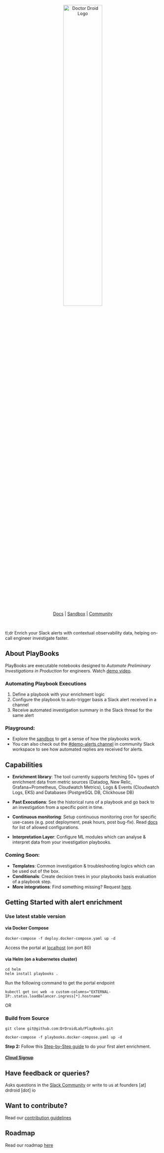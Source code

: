 

<p align="center">
  <img src="https://drdroid-public-content.s3.us-west-2.amazonaws.com/github-cover-image.png" alt="Doctor Droid Logo" width="50%" height="50%">

</p>
<center>

[Docs](https://docs.drdroid.io) | [Sandbox](https://sandbox.drdroid.io) | [Community](https://join.slack.com/t/doctor-droid-demo/shared_invite/zt-2h6eap61w-Bmz76OEU6IykmDy673R1qQ)

</center>

<br>

tl;dr Enrich your Slack alerts with contextual observability data, helping on-call engineer investigate faster.

## About PlayBooks
PlayBooks are executable notebooks designed to *Automate Preliminary Investigations in Production* for engineers.
Watch [demo video](https://www.youtube.com/watch?v=-a-AqwuvI8g).
### **Automating Playbook Executions**
1. Define a playbook with your enrichment logic
2. Configure the playbook to auto-trigger basis a Slack alert received in a channel
3. Receive automated investigation summary in the Slack thread for the same alert

### Playground:
* Explore the [sandbox](https://sandbox.drdroid.io/) to get a sense of how the playbooks work.
* You can also check out the [#demo-alerts channel](https://join.slack.com/t/doctor-droid-demo/shared_invite/zt-2h6eap61w-Bmz76OEU6IykmDy673R1qQ) in community Slack workspace to see how automated replies are received for alerts.

## Capabilities
- **Enrichment library**: The tool currently supports fetching 50+ types of enrichment data from metric sources (Datadog, New Relic, Grafana+Prometheus, Cloudwatch Metrics), Logs & Events (Cloudwatch Logs, EKS) and Databases (PostgreSQL DB, Clickhouse DB)

- **Past Executions**: See the historical runs of a playbook and go back to an investigation from a specific point in time.

- **Continuous monitoring**: Setup continuous monitoring cron for specific use-cases (e.g. post deployment, peak hours, post bug-fix). Read [docs](https://docs.drdroid.io/docs/setting-up-slack-alert-enrichment-on-self-hosted-playbooks) for list of allowed configurations.

- **Interpretation Layer**: Configure ML modules which can analyse & interpret data from your investigation playbooks.

### Coming Soon:
- **Templates**: Common investigation & troubleshooting logics which can be used out of the box.
- **Conditionals**: Create decision trees in your playbooks basis evaluation of a playbook step.
- **More integrations**: Find something missing? Request [here](https://github.com/DrDroidLab/PlayBooks/issues/new).


## Getting Started with alert enrichment

### Use latest stable version
#### via Docker Compose 
```
docker-compose -f deploy.docker-compose.yaml up -d
```
Access the portal at [localhost](http://localhost:80) (on port 80)

#### via Helm (on a kubernetes cluster)
```
cd helm
helm install playbooks .
```
Run the following command to get the portal endpoint
```
kubectl get svc web -o custom-columns="EXTERNAL-IP:.status.loadBalancer.ingress[*].hostname"
```
OR
### Build from Source

```
git clone git@github.com:DrDroidLab/PlayBooks.git

docker-compose -f playbooks.docker-compose.yaml up -d
```

**Step 2:** Follow this [Step-by-Step guide](https://docs.drdroid.io/docs/setting-up-slack-alert-enrichment-on-self-hosted-playbooks) to do your first alert enrichment.

#### [Cloud Signup](https://playbooks.drdroid.io/signup)

## Have feedback or queries?
Asks questions in the [Slack Community](https://join.slack.com/t/doctor-droid-demo/shared_invite/zt-2h6eap61w-Bmz76OEU6IykmDy673R1qQ) or write to us at founders [at] drdroid [dot] io

## Want to contribute?
Read our [contribution guidelines](/CONTRIBUTION.md)

## Roadmap
Read our roadmap [here](/ROADMAP.md)